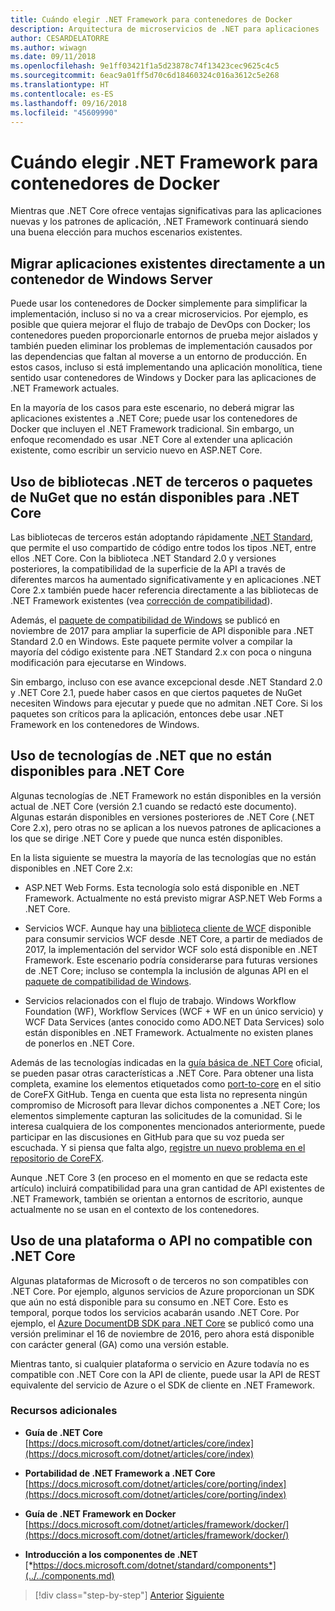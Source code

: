 ```yaml
---
title: Cuándo elegir .NET Framework para contenedores de Docker
description: Arquitectura de microservicios de .NET para aplicaciones .NET en contenedor | Cuándo elegir .NET Framework para contenedores de Docker
author: CESARDELATORRE
ms.author: wiwagn
ms.date: 09/11/2018
ms.openlocfilehash: 9e1ff03421f1a5d23878c74f13423cec9625c4c5
ms.sourcegitcommit: 6eac9a01ff5d70c6d18460324c016a3612c5e268
ms.translationtype: HT
ms.contentlocale: es-ES
ms.lasthandoff: 09/16/2018
ms.locfileid: "45609990"
---
```

# <a name="when-to-choose-net-framework-for-docker-containers"></a>Cuándo elegir .NET Framework para contenedores de Docker

Mientras que .NET Core ofrece ventajas significativas para las aplicaciones nuevas y los patrones de aplicación, .NET Framework continuará siendo una buena elección para muchos escenarios existentes.

## <a name="migrating-existing-applications-directly-to-a-windows-server-container"></a>Migrar aplicaciones existentes directamente a un contenedor de Windows Server

Puede usar los contenedores de Docker simplemente para simplificar la implementación, incluso si no va a crear microservicios. Por ejemplo, es posible que quiera mejorar el flujo de trabajo de DevOps con Docker; los contenedores pueden proporcionarle entornos de prueba mejor aislados y también pueden eliminar los problemas de implementación causados por las dependencias que faltan al moverse a un entorno de producción. En estos casos, incluso si está implementando una aplicación monolítica, tiene sentido usar contenedores de Windows y Docker para las aplicaciones de .NET Framework actuales.

En la mayoría de los casos para este escenario, no deberá migrar las aplicaciones existentes a .NET Core; puede usar los contenedores de Docker que incluyen el .NET Framework tradicional. Sin embargo, un enfoque recomendado es usar .NET Core al extender una aplicación existente, como escribir un servicio nuevo en ASP.NET Core.

## <a name="using-third-party-net-libraries-or-nuget-packages-not-available-for-net-core"></a>Uso de bibliotecas .NET de terceros o paquetes de NuGet que no están disponibles para .NET Core

Las bibliotecas de terceros están adoptando rápidamente [.NET Standard](https://docs.microsoft.com/dotnet/articles/standard/library), que permite el uso compartido de código entre todos los tipos .NET, entre ellos .NET Core. Con la biblioteca .NET Standard 2.0 y versiones posteriores, la compatibilidad de la superficie de la API a través de diferentes marcos ha aumentado significativamente y en aplicaciones .NET Core 2.x también puede hacer referencia directamente a las bibliotecas de .NET Framework existentes (vea [corrección de compatibilidad](https://github.com/dotnet/standard/blob/master/docs/netstandard-20/README.md#net-framework-461-supporting-net-standard-20)).

Además, el [paquete de compatibilidad de Windows](https://docs.microsoft.com/dotnet/core/porting/windows-compat-pack) se publicó en noviembre de 2017 para ampliar la superficie de API disponible para .NET Standard 2.0 en Windows. Este paquete permite volver a compilar la mayoría del código existente para .NET Standard 2.x con poca o ninguna modificación para ejecutarse en Windows.

Sin embargo, incluso con ese avance excepcional desde .NET Standard 2.0 y .NET Core 2.1, puede haber casos en que ciertos paquetes de NuGet necesiten Windows para ejecutar y puede que no admitan .NET Core. Si los paquetes son críticos para la aplicación, entonces debe usar .NET Framework en los contenedores de Windows.

## <a name="using-net-technologies-not-available-for-net-core"></a>Uso de tecnologías de .NET que no están disponibles para .NET Core 

Algunas tecnologías de .NET Framework no están disponibles en la versión actual de .NET Core (versión 2.1 cuando se redactó este documento). Algunas estarán disponibles en versiones posteriores de .NET Core (.NET Core 2.x), pero otras no se aplican a los nuevos patrones de aplicaciones a los que se dirige .NET Core y puede que nunca estén disponibles.

En la lista siguiente se muestra la mayoría de las tecnologías que no están disponibles en .NET Core 2.x:

-   ASP.NET Web Forms. Esta tecnología solo está disponible en .NET Framework. Actualmente no está previsto migrar ASP.NET Web Forms a .NET Core.

-   Servicios WCF. Aunque hay una [biblioteca cliente de WCF](https://github.com/dotnet/wcf) disponible para consumir servicios WCF desde .NET Core, a partir de mediados de 2017, la implementación del servidor WCF solo está disponible en .NET Framework. Este escenario podría considerarse para futuras versiones de .NET Core; incluso se contempla la inclusión de algunas API en el [paquete de compatibilidad de Windows](https://docs.microsoft.com/dotnet/core/porting/windows-compat-pack).

-   Servicios relacionados con el flujo de trabajo. Windows Workflow Foundation (WF), Workflow Services (WCF + WF en un único servicio) y WCF Data Services (antes conocido como ADO.NET Data Services) solo están disponibles en .NET Framework. Actualmente no existen planes de ponerlos en .NET Core.

Además de las tecnologías indicadas en la [guía básica de .NET Core](https://github.com/aspnet/Home/wiki/Roadmap) oficial, se pueden pasar otras características a .NET Core. Para obtener una lista completa, examine los elementos etiquetados como [port-to-core](https://github.com/dotnet/corefx/issues?q=is%3Aopen+is%3Aissue+label%3Aport-to-core) en el sitio de CoreFX GitHub. Tenga en cuenta que esta lista no representa ningún compromiso de Microsoft para llevar dichos componentes a .NET Core; los elementos simplemente capturan las solicitudes de la comunidad. Si le interesa cualquiera de los componentes mencionados anteriormente, puede participar en las discusiones en GitHub para que su voz pueda ser escuchada. Y si piensa que falta algo, [registre un nuevo problema en el repositorio de CoreFX](https://github.com/dotnet/corefx/issues/new).

Aunque .NET Core 3 (en proceso en el momento en que se redacta este artículo) incluirá compatibilidad para una gran cantidad de API existentes de .NET Framework, también se orientan a entornos de escritorio, aunque actualmente no se usan en el contexto de los contenedores.

## <a name="using-a-platform-or-api-that-does-not-support-net-core"></a>Uso de una plataforma o API no compatible con .NET Core

Algunas plataformas de Microsoft o de terceros no son compatibles con .NET Core. Por ejemplo, algunos servicios de Azure proporcionan un SDK que aún no está disponible para su consumo en .NET Core. Esto es temporal, porque todos los servicios acabarán usando .NET Core. Por ejemplo, el [Azure DocumentDB SDK para .NET Core](https://www.nuget.org/packages/Microsoft.Azure.DocumentDB.Core/1.2.1) se publicó como una versión preliminar el 16 de noviembre de 2016, pero ahora está disponible con carácter general (GA) como una versión estable.

Mientras tanto, si cualquier plataforma o servicio en Azure todavía no es compatible con .NET Core con la API de cliente, puede usar la API de REST equivalente del servicio de Azure o el SDK de cliente en .NET Framework.

### <a name="additional-resources"></a>Recursos adicionales

-   **Guía de .NET Core**  
    [https://docs.microsoft.com/dotnet/articles/core/index](https://docs.microsoft.com/dotnet/articles/core/index)

-   **Portabilidad de .NET Framework a .NET Core**  
    [https://docs.microsoft.com/dotnet/articles/core/porting/index](https://docs.microsoft.com/dotnet/articles/core/porting/index)

-   **Guía de .NET Framework en Docker**  
    [https://docs.microsoft.com/dotnet/articles/framework/docker/](https://docs.microsoft.com/dotnet/articles/framework/docker/)

-   **Introducción a los componentes de .NET**  
    [*https://docs.microsoft.com/dotnet/standard/components*](../../components.md)




>[!div class="step-by-step"]
[Anterior](net-core-container-scenarios.md)
[Siguiente](container-framework-choice-factors.md)
